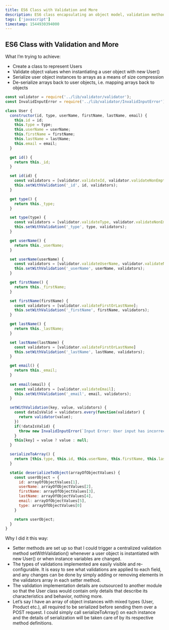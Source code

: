 ```yaml
---
title: ES6 Class with Validation and More
description: ES6 class encapsulating an object model, validation methods and serializing/deserializing methods
tags: ['javascript']
timestamp: 1544930394000
---
```


## ES6 Class with Validation and More

What I’m trying to achieve:

* Create a class to represent Users
* Validate object values when instantiating a user object with new User()
* Serialize user object instances to arrays as a means of size compression
* De-serialize arrays back to user objects, i.e. mapping arrays back to objects

```js
const validator = require('../lib/validator/validator');
const InvalidInputError = require('../lib/validator/InvalidInputError');

class User {
  constructor(id, type, userName, firstName, lastName, email) {
    this.id = id;
    this.type = type;
    this.userName = userName;
    this.firstName = firstName;
    this.lastName = lastName;
    this.email = email;
  }

  get id() {
    return this._id;
  }

  set id(id) {
    const validators = [validator.validateId, validator.validateNonEmpty];
    this.setWithValidation('_id', id, validators);
  }

  get type() {
    return this._type;
  }

  set type(type) {
    const validators = [validator.validateType, validator.validateNonEmpty];
    this.setWithValidation('_type', type, validators);
  }

  get userName() {
    return this._userName;
  }

  set userName(userName) {
    const validators = [validator.validateUserName, validator.validateNonEmpty];
    this.setWithValidation('_userName', userName, validators);
  }

  get firstName() {
    return this._firstName;
  }

  set firstName(firstName) {
    const validators = [validator.validateFirstOrLastName];
    this.setWithValidation('_firstName', firstName, validators);
  }

  get lastName() {
    return this._lastName;
  }

  set lastName(lastName) {
    const validators = [validator.validateFirstOrLastName]
    this.setWithValidation('_lastName', lastName, validators);
  }

  get email() {
    return this._email;
  }
  
  set email(email) {
    const validators = [validator.validateEmail];
    this.setWithValidation('_email', email, validators);
  }

  setWithValidation(key, value, validators) {
    const dataIsValid = validators.every(function(validator) {
      return validator(value);
    })
    if(!dataIsValid) {
      throw new InvalidInputError(`Input Error: User input has incorrect \'${key}\' field`);
    }
    this[key] = value ? value : null;
  }

  serializeToArray() {
    return [this.type, this.id, this.userName, this.firstName, this.lastName, this.email];
  }

  static deserializeToObject(arrayOfObjectValues) {
    const userObject = {
      id: arrayOfObjectValues[1],
      userName: arrayOfObjectValues[2],
      firstName: arrayOfObjectValues[3],
      lastName: arrayOfObjectValues[4],
      email: arrayOfObjectValues[5],
      type: arrayOfObjectValues[0]
    }

    return userObject;
  }
}
````

Why I did it this way:

* Setter methods are set up so that I could trigger a centralized validation method setWithValidation() whenever a user object is instantiated with new User() or when instance variables are changed.
* The types of validations implemented are easily visible and re-configurable. It is easy to see what validations are applied to each field, and any changes can be done by simply adding or removing elements in the validators array in each setter method.
* The validation implementation details are outsourced to another module so that the User class would contain only details that describe its characteristics and behavior, nothing more.
* Let’s say I have an array of object instances with mixed types (User, Product etc.), all required to be serialized before sending them over a POST request. I could simply call serializeToArray() on each instance and the details of serialization will be taken care of by its respective method definitions.

<PostDate />
<PageTags />
